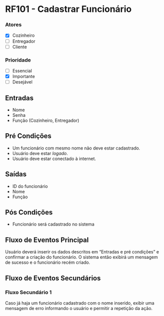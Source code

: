 # RF101 - Cadastrar Funcionário

### Atores

* [x] Cozinheiro
* [ ] Entregador
* [ ] Cliente

### Prioridade

* [ ] Essencial
* [x] Importante
* [ ] Desejável

## Entradas

* Nome
* Senha
* Função (Cozinheiro, Entregador)

## Pré Condições

* Um funcionário com mesmo nome não deve estar cadastrado.
* Usuário deve estar _logado_.
* Usuário deve estar conectado à internet.

## Saídas

* ID do funcionário
* Nome
* Função

## Pós Condições

* Funcionário será cadastrado no sistema

## Fluxo de Eventos Principal

Usuário deverá inserir os dados descritos em “Entradas e pré condições” e confirmar a criação do funcionário. O sistema então exibirá um mensagem de sucesso e o funcionário recém criado.

## Fluxo de Eventos Secundários

### Fluxo Secundário 1

Caso já haja um funcionário cadastrado com o nome inserido, exibir uma mensagem de erro informando o usuário e permitir a repetição da ação.
